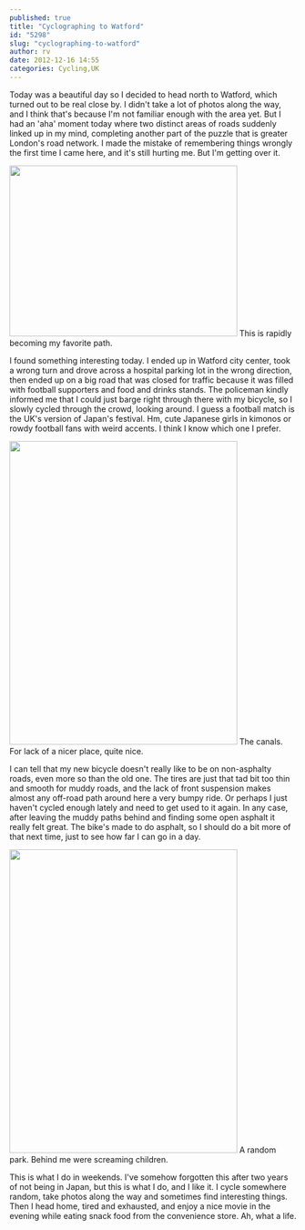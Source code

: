```yaml
---
published: true
title: "Cyclographing to Watford"
id: "5298"
slug: "cyclographing-to-watford"
author: rv
date: 2012-12-16 14:55
categories: Cycling,UK
---
```

Today was a beautiful day so I decided to head north to Watford, which turned out to be real close by. I didn't take a lot of photos along the way, and I think that's because I'm not familiar enough with the area yet. But I had an 'aha' moment today where two distinct areas of roads suddenly linked up in my mind, completing another part of the puzzle that is greater London's road network. I made the mistake of remembering things wrongly the first time I came here, and it's still hurting me. But I'm getting over it.

<div class="caption">
<a href="https://s3.amazonaws.com/cfwblog/uploads/2012/12/IMG_5808.jpg"><img class="size-medium wp-image-5299" title="IMG_5808" alt="" src="https://s3.amazonaws.com/cfwblog/uploads/2012/12/IMG_5808-400x300.jpg" width="400" height="300" /></a> This is rapidly becoming my favorite path.
</div>

I found something interesting today. I ended up in Watford city center, took a wrong turn and drove across a hospital parking lot in the wrong direction, then ended up on a big road that was closed for traffic because it was filled with football supporters and food and drinks stands. The policeman kindly informed me that I could just barge right through there with my bicycle, so I slowly cycled through the crowd, looking around. I guess a football match is the UK's version of Japan's festival. Hm, cute Japanese girls in kimonos or rowdy football fans with weird accents. I think I know which one I prefer.

<div class="caption">
<a href="https://s3.amazonaws.com/cfwblog/uploads/2012/12/IMG_5812.jpg"><img class="size-medium wp-image-5300" title="IMG_5812" alt="" src="https://s3.amazonaws.com/cfwblog/uploads/2012/12/IMG_5812-400x533.jpg" width="400" height="533" /></a> The canals. For lack of a nicer place, quite nice.
</div>

I can tell that my new bicycle doesn't really like to be on non-asphalty roads, even more so than the old one. The tires are just that tad bit too thin and smooth for muddy roads, and the lack of front suspension makes almost any off-road path around here a very bumpy ride. Or perhaps I just haven't cycled enough lately and need to get used to it again. In any case, after leaving the muddy paths behind and finding some open asphalt it really felt great. The bike's made to do asphalt, so I should do a bit more of that next time, just to see how far I can go in a day.

<div class="caption">
<a href="https://s3.amazonaws.com/cfwblog/uploads/2012/12/IMG_5817.jpg"><img class="size-medium wp-image-5301" title="IMG_5817" alt="" src="https://s3.amazonaws.com/cfwblog/uploads/2012/12/IMG_5817-400x533.jpg" width="400" height="533" /></a> A random park. Behind me were screaming children.
</div>

This is what I do in weekends. I've somehow forgotten this after two years of not being in Japan, but this is what I do, and I like it. I cycle somewhere random, take photos along the way and sometimes find interesting things. Then I head home, tired and exhausted, and enjoy a nice movie in the evening while eating snack food from the convenience store. Ah, what a life.